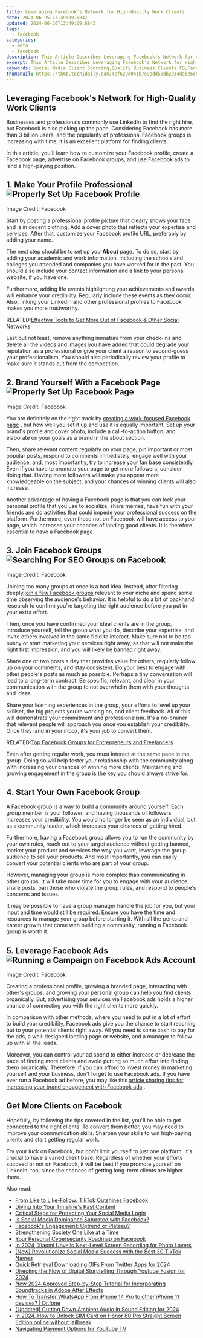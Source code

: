 ```yaml
---
title: Leveraging Facebook's Network for High-Quality Work Clients
date: 2024-06-25T13:49:09.884Z
updated: 2024-06-26T13:49:09.884Z
tags:
  - facebook
categories:
  - meta
  - facebook
description: This Article Describes Leveraging Facebook's Network for High-Quality Work Clients
excerpt: This Article Describes Leveraging Facebook's Network for High-Quality Work Clients
keywords: Social Media Client Sourcing,Quality Business Clients FB,Facebook Marketing Strategies,Top-Tier FB Prospects,High-Quality Work Network,Leveraging FB for Business,Professional Clients via FB
thumbnail: https://thmb.techidaily.com/4cf629d041b7e9add58db2334da6e6c6bff213af23c974168630105d2e88b454.jpg
---
```


## Leveraging Facebook's Network for High-Quality Work Clients

 Businesses and professionals commonly use LinkedIn to find the right hire, but Facebook is also picking up the pace. Considering Facebook has more than 3 billion users, and the popularity of professional Facebook groups is increasing with time, it is an excellent platform for finding clients.

 In this article, you'll learn how to customize your Facebook profile, create a Facebook page, advertise on Facebook groups, and use Facebook ads to land a high-paying position.

## 1\. Make Your Profile Professional ![Properly Set Up Facebook Profile](https://static1.makeuseofimages.com/wordpress/wp-content/uploads/2022/02/Properly-Set-Up-Facebook-Profile.jpg)

 Image Credit: Facebook

 Start by posting a professional profile picture that clearly shows your face and is in decent clothing. Add a cover photo that reflects your expertise and services. After that, customize your Facebook profile URL, preferably by adding your name.

 The next step should be to set up your**About** page. To do so, start by adding your academic and work information, including the schools and colleges you attended and companies you have worked for in the past. You should also include your contact information and a link to your personal website, if you have one.

 Furthermore, adding life events highlighting your achievements and awards will enhance your credibility. Regularly include these events as they occur. Also, linking your LinkedIn and other professional profiles to Facebook makes you more trustworthy.

 RELATED:[Effective Tools to Get More Out of Facebook & Other Social Networks](https://www.makeuseof.com/tag/5-tools-getting-facebook-social-networks/)

 Last but not least, remove anything immature from your check-ins and delete all the videos and images you have added that could degrade your reputation as a professional or give your client a reason to second-guess your professionalism. You should also periodically review your profile to make sure it stands out from the competition.

## 2\. Brand Yourself With a Facebook Page ![Properly Set Up Facebook Page](https://static1.makeuseofimages.com/wordpress/wp-content/uploads/2022/02/Properly-Set-Up-Facebook-Page.jpg)

 Image Credit: Facebook

 You are definitely on the right track by [creating a work-focused Facebook page](https://www.makeuseof.com/tag/how-to-create-a-facebook-business-page/) , but how well you set it up and use it is equally important. Set up your brand's profile and cover photo, include a call-to-action button, and elaborate on your goals as a brand in the about section.

 Then, share relevant content regularly on your page, pin important or most popular posts, respond to comments immediately, engage well with your audience, and, most importantly, try to increase your fan base consistently. Even if you have to promote your page to get more followers, consider doing that. Having more followers will make you appear more knowledgeable on the subject, and your chances of winning clients will also increase.

 Another advantage of having a Facebook page is that you can lock your personal profile that you use to socialize, share memes, have fun with your friends and do activities that could impede your professional success on the platform. Furthermore, even those not on Facebook will have access to your page, which increases your chances of landing good clients. It is therefore essential to have a Facebook page.

## 3\. Join Facebook Groups ![Searching For SEO Groups on Facebook](https://static1.makeuseofimages.com/wordpress/wp-content/uploads/2022/02/Searching-For-SEO-Groups-on-Facebook-1.jpg)

 Image Credit: Facebook

 Joining too many groups at once is a bad idea. Instead, after filtering deeply,[join a few Facebook groups](https://www.makeuseof.com/tag/5-awesome-ways-discover-new-facebook-groups/) relevant to your niche and spend some time observing the audience's behavior. It is helpful to do a bit of backhand research to confirm you're targeting the right audience before you put in your extra effort.

 Then, once you have confirmed your ideal clients are in the group, introduce yourself, tell the group what you do, describe your expertise, and invite others involved in the same field to interact. Make sure not to be too pushy or start marketing your services right away, as that will not make the right first impression, and you will likely be banned right away.

 Share one or two posts a day that provides value for others, regularly follow up on your comments, and stay consistent. Do your best to engage with other people's posts as much as possible. Perhaps a tiny conversation will lead to a long-term contract. Be specific, relevant, and clear in your communication with the group to not overwhelm them with your thoughts and ideas.

 Share your learning experiences in the group, your efforts to level up your skillset, the big projects you're working on, and client feedback. All of this will demonstrate your commitment and professionalism. It's a no-brainer that relevant people will approach you once you establish your credibility. Once they land in your inbox, it's your job to convert them.

 RELATED:[Top Facebook Groups for Entrepreneurs and Freelancers](https://www.makeuseof.com/tag/top-facebook-groups-entrepreneurs-freelancers/)

 Even after getting regular work, you must interact at the same pace in the group. Doing so will help foster your relationship with the community along with increasing your chances of winning more clients. Maintaining and growing engagement in the group is the key you should always strive for.

## 4\. Start Your Own Facebook Group

 A Facebook group is a way to build a community around yourself. Each group member is your follower, and having thousands of followers increases your credibility. You would no longer be seen as an individual, but as a community leader, which increases your chances of getting hired.

 Furthermore, having a Facebook group allows you to run the community by your own rules, reach out to your target audience without getting banned, market your product and services the way you want, leverage the group audience to sell your products. And most importantly, you can easily convert your potential clients who are part of your group.

 However, managing your group is more complex than communicating in other groups. It will take more time for you to engage with your audience, share posts, ban those who violate the group rules, and respond to people's concerns and issues.

 It may be possible to have a group manager handle the job for you, but your input and time would still be required. Ensure you have the time and resources to manage your group before starting it. With all the perks and career growth that come with building a community, running a Facebook group is worth it.

## 5\. Leverage Facebook Ads ![Running a Campaign on Facebook Ads Account](https://static1.makeuseofimages.com/wordpress/wp-content/uploads/2022/02/Running-a-Compaign-on-Facebook-Ads-Account.jpg)

 Image Credit: Facebook

 Creating a professional profile, growing a branded page, interacting with other's groups, and growing your personal group can help you find clients organically. But, advertising your services via Facebook ads holds a higher chance of connecting you with the right clients more quickly.

 In comparison with other methods, where you need to put in a lot of effort to build your credibility, Facebook ads give you the chance to start reaching out to your potential clients right away. All you need is some cash to pay for the ads, a well-designed landing page or website, and a manager to follow up with all the leads.

 Moreover, you can control your ad spend to either increase or decrease the pace of finding more clients and avoid putting so much effort into finding them organically. Therefore, if you can afford to invest money in marketing yourself and your business, don't forget to use Facebook ads. If you have ever run a Facebook ad before, you may like this [article sharing tips for increasing your brand engagement with Facebook ads](https://www.makeuseof.com/grow-business-facebook-ads/) .

## Get More Clients on Facebook

 Hopefully, by following the tips covered in the list, you'll be able to get connected to the right clients. To convert them better, you may need to improve your communication skills. Sharpen your skills to win high-paying clients and start getting regular work.

 Try your luck on Facebook, but don't limit yourself to just one platform. It's crucial to have a varied client base. Regardless of whether your efforts succeed or not on Facebook, it will be best if you promote yourself on LinkedIn, too, since the chances of getting long-term clients are higher there.


<ins class="adsbygoogle"
     style="display:block"
     data-ad-format="autorelaxed"
     data-ad-client="ca-pub-7571918770474297"
     data-ad-slot="1223367746"></ins>



<ins class="adsbygoogle"
     style="display:block"
     data-ad-client="ca-pub-7571918770474297"
     data-ad-slot="8358498916"
     data-ad-format="auto"
     data-full-width-responsive="true"></ins>

<span class="atpl-alsoreadstyle">Also read:</span>
<div><ul>
<li><a href="https://facebook.techidaily.com/from-like-to-like-follow-tiktok-outshines-facebook/"><u>From Like to Like-Follow: TikTok Outshines Facebook</u></a></li>
<li><a href="https://facebook.techidaily.com/diving-into-your-timelines-past-content/"><u>Diving Into Your Timeline's Past Content</u></a></li>
<li><a href="https://facebook.techidaily.com/critical-steps-for-protecting-your-social-media-login/"><u>Critical Steps for Protecting Your Social Media Login</u></a></li>
<li><a href="https://facebook.techidaily.com/is-social-media-dominance-saturated-with-facebook/"><u>Is Social Media Dominance Saturated with Facebook?</u></a></li>
<li><a href="https://facebook.techidaily.com/facebooks-engagement-uptrend-or-plateau/"><u>Facebook's Engagement: Uptrend or Plateau?</u></a></li>
<li><a href="https://facebook.techidaily.com/strengthening-society-one-like-at-a-time/"><u>Strengthening Society One Like at a Time</u></a></li>
<li><a href="https://facebook.techidaily.com/your-personal-cybersecurity-roadmap-on-facebook/"><u>Your Personal Cybersecurity Roadmap on Facebook</u></a></li>
<li><a href="https://screen-recording.techidaily.com/in-2024-xiaomi-unveils-next-level-screen-recording-for-photo-lovers/"><u>In 2024, Xiaomi Unveils Next-Level Screen Recording for Photo Lovers</u></a></li>
<li><a href="https://tiktok-videos.techidaily.com/new-revolutionize-social-media-success-with-the-best-30-tiktok-names/"><u>[New] Revolutionize Social Media Success with the Best 30 TikTok Names</u></a></li>
<li><a href="https://twitter-videos.techidaily.com/quick-retrieval-downloading-gifs-from-twitter-apps-for-2024/"><u>Quick Retrieval  Downloading GIFs From Twitter Apps for 2024</u></a></li>
<li><a href="https://youtube-clips.techidaily.com/directing-the-flow-of-digital-storytelling-through-youtube-fusion-for-2024/"><u>Directing the Flow of Digital Storytelling Through Youtube Fusion for 2024</u></a></li>
<li><a href="https://voice-adjusting.techidaily.com/new-2024-approved-step-by-step-tutorial-for-incorporating-soundtracks-in-adobe-after-effects/"><u>New 2024 Approved Step-by-Step Tutorial for Incorporating Soundtracks in Adobe After Effects</u></a></li>
<li><a href="https://review-topics.techidaily.com/how-to-transfer-whatsapp-from-iphone-14-pro-to-other-iphone-11-devices-drfone-by-drfone-transfer-whatsapp-from-ios-transfer-whatsapp-from-ios/"><u>How To Transfer WhatsApp From iPhone 14 Pro to other iPhone 11 devices? | Dr.fone</u></a></li>
<li><a href="https://tiktok-videos.techidaily.com/updated-cutting-down-ambient-audio-in-sound-editing-for-2024/"><u>[Updated] Cutting Down Ambient Audio in Sound Editing for 2024</u></a></li>
<li><a href="https://sim-unlock.techidaily.com/in-2024-how-to-unlock-sim-card-on-honor-80-pro-straight-screen-edition-online-without-jailbreak-by-drfone-android/"><u>In 2024, How to Unlock SIM Card on Honor 80 Pro Straight Screen Edition online without jailbreak</u></a></li>
<li><a href="https://youtube-data.techidaily.com/ating-payment-options-for-youtube-tv/"><u>Navigating Payment Options for YouTube TV</u></a></li>
</ul></div>
